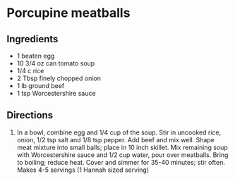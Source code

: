 Porcupine meatballs
===================

Ingredients
-----------

- 1 beaten egg
- 10 3/4 oz can tomato soup
- 1/4 c rice
- 2 Tbsp finely chopped onion
- 1 lb ground beef
- 1 tsp Worcestershire sauce

Directions
----------

1. In a bowl, combine egg and 1/4 cup of the soup. Stir in uncooked rice, onion, 1/2 tsp salt and 1/8 tsp pepper. Add beef and mix well. Shape meat mixture into small balls; place in 10 inch skillet. Mix remaining soup with Worcestershire sauce and 1/2 cup water, pour over meatballs. Bring to boiling; reduce heat. Cover and simmer for 35-40 minutes; stir often. Makes 4-5 servings (1 Hannah sized serving)
